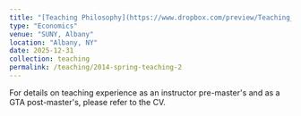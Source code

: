 ```yaml
---
title: "[Teaching Philosophy](https://www.dropbox.com/preview/Teaching_Philosophy.pdf?context=content_suggestions&role=personal)"
type: "Economics"
venue: "SUNY, Albany"
location: "Albany, NY"
date: 2025-12-31
collection: teaching
permalink: /teaching/2014-spring-teaching-2
---
```


For details on teaching experience as an instructor pre-master's and as a GTA post-master's, please refer to the CV.
